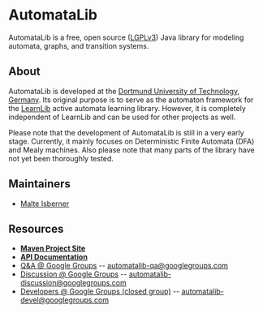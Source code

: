 AutomataLib
===========
AutomataLib is a free, open source ([LGPLv3](http://www.gnu.de/documents/lgpl.en.html)) Java library for modeling automata, graphs, and transition systems.

About
-----
AutomataLib is developed at the [Dortmund University of Technology, Germany](http://www.cs.tu-dortmund.de). Its original purpose is to serve as the automaton framework for the [LearnLib](http://www.learnlib.de)
active automata learning library. However, it is completely independent of LearnLib and can be used for other projects as well.

Please note that the development of AutomataLib is still in a very early stage. Currently, it mainly focuses on Deterministic Finite Automata (DFA) and Mealy machines. Also please note that many parts of the library have not yet been thoroughly tested.

Maintainers
-----------
* [Malte Isberner](https://github.com/misberner)

Resources
---------
* **[Maven Project Site](http://misberner.github.io/automatalib/maven-site/)**
* **[API Documentation](http://misberner.github.io/automatalib/apidocs/)**
* [Q&A @ Google Groups](https://groups.google.com/forum/?fromgroups#!forum/automatalib-qa) -- [automatalib-qa@googlegroups.com](mailto:automatalib-qa@googlegroups.com)
* [Discussion @ Google Groups](https://groups.google.com/forum/?fromgroups#!forum/automatalib-discussion) -- [automatalib-discussion@googlegroups.com](mailto:automatalib-discussion@googlegroups.com) 
* [Developers @ Google Groups (closed group)](https://groups.google.com/forum/?fromgroups#!forum/automatalib-devel) -- [automatalib-devel@googlegroups.com](mailto:automatalib-devel@googlegroups.com)


